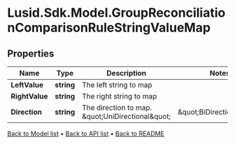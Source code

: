 # Lusid.Sdk.Model.GroupReconciliationComparisonRuleStringValueMap

## Properties

Name | Type | Description | Notes
------------ | ------------- | ------------- | -------------
**LeftValue** | **string** | The left string to map | 
**RightValue** | **string** | The right string to map | 
**Direction** | **string** | The direction to map. \&quot;UniDirectional\&quot; | \&quot;BiDirectional\&quot; | 

[Back to Model list](../README.md#documentation-for-models) &#8226; [Back to API list](../README.md#documentation-for-api-endpoints) &#8226; [Back to README](../README.md)


